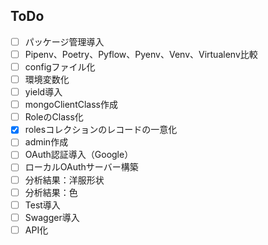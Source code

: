 ## ToDo
- [ ] パッケージ管理導入
- [ ] Pipenv、Poetry、Pyflow、Pyenv、Venv、Virtualenv比較
- [ ] configファイル化
- [ ] 環境変数化
- [ ] yield導入
- [ ] mongoClientClass作成
- [ ] RoleのClass化
- [x] rolesコレクションのレコードの一意化
- [ ] admin作成
- [ ] OAuth認証導入（Google）
- [ ] ローカルOAuthサーバー構築
- [ ] 分析結果：洋服形状
- [ ] 分析結果：色
- [ ] Test導入
- [ ] Swagger導入
- [ ] API化